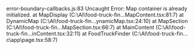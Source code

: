 error-boundary-callbacks.js:83 Uncaught Error: Map container is already initialized.
    at MapDisplay (C:\AI\food-truck-fin…MapContent.tsx:81:7)
    at DynamicMap (C:\AI\food-truck-fin…ynamicMap.tsx:24:10)
    at MapSection (C:\AI\food-truck-fin…MapSection.tsx:66:7)
    at MainContent (C:\AI\food-truck-fin…inContent.tsx:32:11)
    at FoodTruckFinder (C:\AI\food-truck-fin…c\app\page.tsx:58:7)